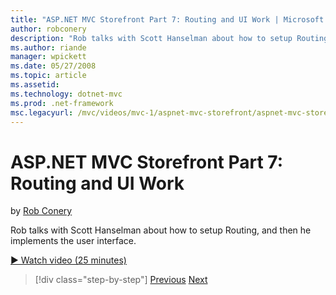 ```yaml
---
title: "ASP.NET MVC Storefront Part 7: Routing and UI Work | Microsoft Docs"
author: robconery
description: "Rob talks with Scott Hanselman about how to setup Routing, and then he implements the user interface."
ms.author: riande
manager: wpickett
ms.date: 05/27/2008
ms.topic: article
ms.assetid: 
ms.technology: dotnet-mvc
ms.prod: .net-framework
msc.legacyurl: /mvc/videos/mvc-1/aspnet-mvc-storefront/aspnet-mvc-storefront-part-7-routing-and-ui-work
---
```

ASP.NET MVC Storefront Part 7: Routing and UI Work
====================
by [Rob Conery](https://github.com/robconery)

Rob talks with Scott Hanselman about how to setup Routing, and then he implements the user interface.

[&#9654; Watch video (25 minutes)](https://channel9.msdn.com/Blogs/ASP-NET-Site-Videos/aspnet-mvc-storefront-part-7-routing-and-ui-work)

>[!div class="step-by-step"]
[Previous](aspnet-mvc-storefront-part-6-finishing-the-repository-and-initial-ui-work.md)
[Next](aspnet-mvc-storefront-part-8-testing-controllers-iteration-1-complete.md)